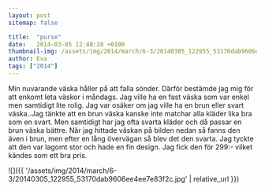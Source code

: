 ```yaml
---
layout: post
sitemap: false

title:  "purse"
date:   2014-03-05 12:48:28 +0100
thumbnail-img: /assets/img/2014/march/6-3/20140305_122955_53170dab9606ee4ee7e83f2c.jpg
author: Eva
tags: ["2014"]
---
```


Min nuvarande väska håller på att falla sönder. Därför bestämde jag mig för att enkomt leta väskor i måndags. Jag ville ha en fast väska som var enkel men samtidigt lite rolig. Jag var osäker om jag ville ha en brun eller svart väska..Jag tänkte att en brun väska kanske inte matchar alla kläder lika bra som en svart. Men samtidigt har jag ofta svarta kläder och då passar en brun väska bättre.  När jag hittade väskan på bilden nedan så  fanns den även i brun, men efter en lång övervägan så blev det den svarta. Jag tyckte att den var lagomt stor och hade en fin design.  Jag fick den för 299:- vilket kändes som ett bra pris.

![]({{ '/assets/img/2014/march/6-3/20140305_122955_53170dab9606ee4ee7e83f2c.jpg'  | relative_url }})

